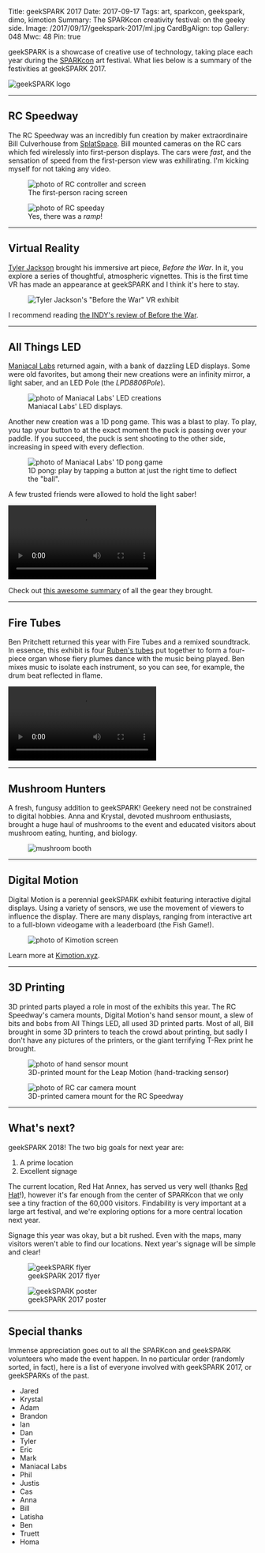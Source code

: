 Title: geekSPARK 2017
Date: 2017-09-17
Tags: art, sparkcon, geekspark, dimo, kimotion
Summary: The SPARKcon creativity festival: on the geeky side.
Image: /2017/09/17/geekspark-2017/ml.jpg
CardBgAlign: top
Gallery: 048
Mwc: 48
Pin: true

geekSPARK is a showcase of creative use of technology, taking place each year during the [SPARKcon][sparkcon] art festival.  What lies below is a summary of the festivities at geekSPARK 2017.

![geekSPARK logo]({attach}geekSPARK-icon.png)

---

## RC Speedway

The RC Speedway was an incredibly fun creation by maker extraordinaire Bill Culverhouse from [SplatSpace][splat].  Bill mounted cameras on the RC cars which fed wirelessly into first-person displays.  The cars were *fast*, and the sensation of speed from the first-person view was exhilirating.  I'm kicking myself for not taking any video.

<figure>
    <img src="{attach}rc-vid.jpg" alt="photo of RC controller and screen" />
    <figcaption>The first-person racing screen</figcaption>
</figure>
<figure>
    <img src="{attach}rc1.jpg" alt="photo of RC speeday" />
    <figcaption>Yes, there was a <i>ramp</i>!</figcaption>
</figure>

---

## Virtual Reality

[Tyler Jackson][tyler] brought his immersive art piece, *Before the War*.  In it, you explore a series of thoughtful, atmospheric vignettes.  This is the first time VR has made an appearance at geekSPARK and I think it's here to stay.

<figure><img src="{attach}tyler-vr.jpg" alt="Tyler Jackson's &quot;Before the War&quot; VR exhibit" /></figure>

I recommend reading [the INDY's review of Before the War][indybtw].

---

## All Things LED

[Maniacal Labs][ml] returned again, with a bank of dazzling LED displays.  Some were old favorites, but among their new creations were an infinity mirror, a light saber, and an LED Pole (the *LPD8806Pole*).

<figure>
    <img src="{attach}ml.jpg" alt="photo of Maniacal Labs' LED creations" />
    <figcaption>Maniacal Labs' LED displays.  </figcaption>
</figure>

Another new creation was a 1D pong game.  This was a blast to play.  To play, you tap your button to at the exact moment the puck is passing over your paddle.  If you succeed, the puck is sent shooting to the other side, increasing in speed with every deflection.

<figure>
    <img src="{attach}1dpong.jpg" alt="photo of Maniacal Labs' 1D pong game" />
    <figcaption>1D pong: play by tapping a button at just the right time to deflect the "ball".</figcaption>
</figure>

A few trusted friends were allowed to hold the light saber!

<video autoplay controls loop>
    <source src="{attach}spin-saber.mp4" />
    <source src="{attach}spin-saber.webm" />
</video>

Check out [this awesome summary](http://maniacallabs.com/sparkcon-2017/) of all the gear they brought.

---

## Fire Tubes

Ben Pritchett returned this year with Fire Tubes and a remixed soundtrack.  In essence, this exhibit is four [Ruben's tubes](https://www.youtube.com/watch?v=ynqzeIYA7Iw) put together to form a four-piece organ whose fiery plumes dance with the music being played.  Ben mixes music to isolate each instrument, so you can see, for example, the drum beat reflected in flame.

<video style="margin: 0 auto" autoplay controls loop>
    <source src="{attach}fire-table-anim.mp4" />
    <source src="{attach}fire-table-anim.webm" />
</video>

---

## Mushroom Hunters

A fresh, fungusy addition to geekSPARK!  Geekery need not be constrained to digital hobbies.  Anna and Krystal, devoted mushroom enthusiasts, brought a huge haul of mushrooms to the event and educated visitors about mushroom eating, hunting, and biology.

<figure><img src="{attach}mushrooms.jpg" alt="mushroom booth" /></figure>

---

## Digital Motion

Digital Motion is a perennial geekSPARK exhibit featuring interactive digital displays.  Using a variety of sensors, we use the movement of viewers to influence the display.  There are many displays, ranging from interactive art to a full-blown videogame with a leaderboard (the Fish Game!).

<figure><img src="{attach}kimotion.jpg" alt="photo of Kimotion screen" /></figure>

Learn more at [Kimotion.xyz][kimo].

---

## 3D Printing

3D printed parts played a role in most of the exhibits this year.  The RC Speedway's camera mounts, Digital Motion's hand sensor mount, a slew of bits and bobs from All Things LED, all used 3D printed parts.  Most of all, Bill brought in some 3D printers to teach the crowd about printing, but sadly I don't have any pictures of the printers, or the giant terrifying T-Rex print he brought.

<figure>
    <img src="{attach}leap.jpg" alt="photo of hand sensor mount" />
    <figcaption>3D-printed mount for the Leap Motion (hand-tracking sensor)</figcaption>
</figure>
<figure>
    <img src="{attach}rc-cam.jpg" alt="photo of RC car camera mount" />
    <figcaption>3D-printed camera mount for the RC Speedway</figcaption>
</figure>

---

## What's next?

geekSPARK 2018!  The two big goals for next year are:

 1. A prime location
 2. Excellent signage

The current location, Red Hat Annex, has served us very well (thanks [Red Hat][rh]!), however it's far enough from the center of SPARKcon that we only see a tiny fraction of the 60,000 visitors.  Findability is very important at a large art festival, and we're exploring options for a more central location next year.

Signage this year was okay, but a bit rushed.  Even with the maps, many visitors weren't able to find our locations.  Next year's signage will be simple and clear!


<figure>
    <img src="{attach}flyer.png" alt="geekSPARK flyer" />
    <figcaption>geekSPARK 2017 flyer</figcaption>
</figure>
<figure>
    <img src="{attach}poster.jpg" alt="geekSPARK poster" />
    <figcaption>geekSPARK 2017 poster</figcaption>
</figure>


---

## Special thanks

Immense appreciation goes out to all the SPARKcon and geekSPARK volunteers who made the event happen.  In no particular order (randomly sorted, in fact), here is a list of everyone involved with geekSPARK 2017, or geekSPARKs of the past.

  - Jared
  - Krystal
  - Adam
  - Brandon
  - Ian
  - Dan
  - Tyler
  - Eric
  - Mark
  - Maniacal Labs
  - Phil
  - Justis
  - Cas
  - Anna
  - Bill
  - Latisha
  - Ben
  - Truett
  - Homa

[sparkcon]: https://sparkcon.com
[tyler]: http://memorymachinecreative.com/
[indybtw]: https://www.indyweek.com/indyweek/tyler-jacksons-exhibit-at-lump-scouts-the-next-frontier-for-artists-virtual-reality/
[ml]: http://maniacallabs.com/
[kimo]: http://kimotion.xyz
[splat]: https://splatspace.org/
[rh]: https://redhat.com
